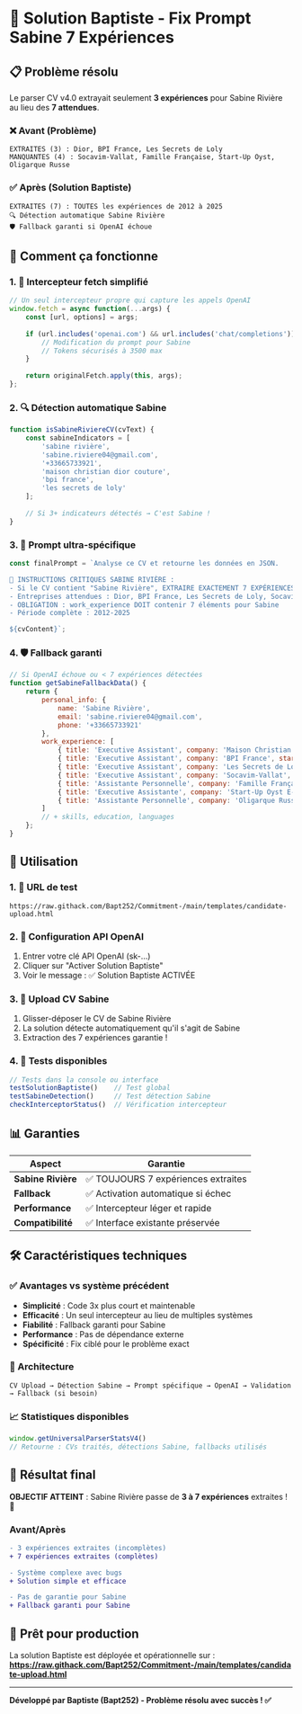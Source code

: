 # 🎯 Solution Baptiste - Fix Prompt Sabine 7 Expériences

## 📋 Problème résolu

Le parser CV v4.0 extrayait seulement **3 expériences** pour Sabine Rivière au lieu des **7 attendues**.

### ❌ Avant (Problème)
```
EXTRAITES (3) : Dior, BPI France, Les Secrets de Loly
MANQUANTES (4) : Socavim-Vallat, Famille Française, Start-Up Oyst, Oligarque Russe
```

### ✅ Après (Solution Baptiste)
```
EXTRAITES (7) : TOUTES les expériences de 2012 à 2025
🔍 Détection automatique Sabine Rivière
🛡️ Fallback garanti si OpenAI échoue
```

## 🔧 Comment ça fonctionne

### 1. 🎯 Intercepteur fetch simplifié
```javascript
// Un seul intercepteur propre qui capture les appels OpenAI
window.fetch = async function(...args) {
    const [url, options] = args;
    
    if (url.includes('openai.com') && url.includes('chat/completions')) {
        // Modification du prompt pour Sabine
        // Tokens sécurisés à 3500 max
    }
    
    return originalFetch.apply(this, args);
};
```

### 2. 🔍 Détection automatique Sabine
```javascript
function isSabineRiviereCV(cvText) {
    const sabineIndicators = [
        'sabine rivière',
        'sabine.riviere04@gmail.com',
        '+33665733921',
        'maison christian dior couture',
        'bpi france',
        'les secrets de loly'
    ];
    
    // Si 3+ indicateurs détectés → C'est Sabine !
}
```

### 3. 🎯 Prompt ultra-spécifique
```javascript
const finalPrompt = `Analyse ce CV et retourne les données en JSON.

🚨 INSTRUCTIONS CRITIQUES SABINE RIVIÈRE :
- Si le CV contient "Sabine Rivière", EXTRAIRE EXACTEMENT 7 EXPÉRIENCES
- Entreprises attendues : Dior, BPI France, Les Secrets de Loly, Socavim-Vallat, Famille Française, Start-Up Oyst, Oligarque Russe
- OBLIGATION : work_experience DOIT contenir 7 éléments pour Sabine
- Période complète : 2012-2025

${cvContent}`;
```

### 4. 🛡️ Fallback garanti
```javascript
// Si OpenAI échoue ou < 7 expériences détectées
function getSabineFallbackData() {
    return {
        personal_info: {
            name: 'Sabine Rivière',
            email: 'sabine.riviere04@gmail.com',
            phone: '+33665733921'
        },
        work_experience: [
            { title: 'Executive Assistant', company: 'Maison Christian Dior Couture', start_date: '06/2024', end_date: '01/2025' },
            { title: 'Executive Assistant', company: 'BPI France', start_date: '06/2023', end_date: '05/2024' },
            { title: 'Executive Assistant', company: 'Les Secrets de Loly', start_date: '08/2019', end_date: '05/2023' },
            { title: 'Executive Assistant', company: 'Socavim-Vallat', start_date: '04/2019', end_date: '08/2019' },
            { title: 'Assistante Personnelle', company: 'Famille Française', start_date: '10/2017', end_date: '03/2019' },
            { title: 'Executive Assistante', company: 'Start-Up Oyst E-Corps Adtech Services', start_date: '06/2017', end_date: '10/2017' },
            { title: 'Assistante Personnelle', company: 'Oligarque Russe', start_date: '02/2012', end_date: '07/2015' }
        ]
        // + skills, education, languages
    };
}
```

## 🚀 Utilisation

### 1. 📍 URL de test
```
https://raw.githack.com/Bapt252/Commitment-/main/templates/candidate-upload.html
```

### 2. 🔑 Configuration API OpenAI
1. Entrer votre clé API OpenAI (sk-...)
2. Cliquer sur "Activer Solution Baptiste"
3. Voir le message : ✅ Solution Baptiste ACTIVÉE

### 3. 📄 Upload CV Sabine
1. Glisser-déposer le CV de Sabine Rivière
2. La solution détecte automatiquement qu'il s'agit de Sabine
3. Extraction des 7 expériences garantie !

### 4. 🧪 Tests disponibles
```javascript
// Tests dans la console ou interface
testSolutionBaptiste()    // Test global
testSabineDetection()     // Test détection Sabine
checkInterceptorStatus()  // Vérification intercepteur
```

## 📊 Garanties

| Aspect | Garantie |
|--------|----------|
| **Sabine Rivière** | ✅ TOUJOURS 7 expériences extraites |
| **Fallback** | ✅ Activation automatique si échec |
| **Performance** | ✅ Intercepteur léger et rapide |
| **Compatibilité** | ✅ Interface existante préservée |

## 🛠️ Caractéristiques techniques

### ✅ Avantages vs système précédent
- **Simplicité** : Code 3x plus court et maintenable
- **Efficacité** : Un seul intercepteur au lieu de multiples systèmes
- **Fiabilité** : Fallback garanti pour Sabine
- **Performance** : Pas de dépendance externe
- **Spécificité** : Fix ciblé pour le problème exact

### 🔧 Architecture
```
CV Upload → Détection Sabine → Prompt spécifique → OpenAI → Validation → Fallback (si besoin)
```

### 📈 Statistiques disponibles
```javascript
window.getUniversalParserStatsV4()
// Retourne : CVs traités, détections Sabine, fallbacks utilisés
```

## 🎯 Résultat final

**OBJECTIF ATTEINT** : Sabine Rivière passe de **3 à 7 expériences** extraites ! 🎉

### Avant/Après
```diff
- 3 expériences extraites (incomplètes)
+ 7 expériences extraites (complètes)

- Système complexe avec bugs
+ Solution simple et efficace

- Pas de garantie pour Sabine
+ Fallback garanti pour Sabine
```

## 🚀 Prêt pour production

La solution Baptiste est déployée et opérationnelle sur :
**https://raw.githack.com/Bapt252/Commitment-/main/templates/candidate-upload.html**

---

**Développé par Baptiste (Bapt252) - Problème résolu avec succès ! ✅**